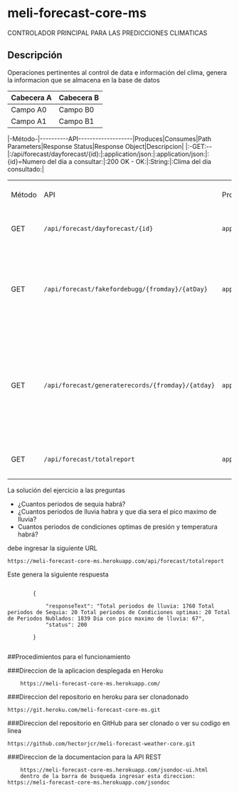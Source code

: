 # meli-forecast-core-ms
CONTROLADOR PRINCIPAL PARA LAS PREDICCIONES CLIMATICAS


## Descripción

Operaciones pertinentes al control de data e información del clima, genera la informacion que se almacena en la base de datos

Cabecera A | Cabecera B
-- | --
Campo A0 | Campo B0
Campo A1 | Campo B1

|-Método-|----------API-------------------|Produces|Consumes|Path Parameters|Response Status|Response Object|Descripcion|
|:-GET:--|:/api/forecast/dayforecast/{id}:|:application/json:|:application/json:|:{id}=Numero del dia a consultar:|:200 OK - OK:|:String:|:Clima del dia consultado:|
<table>
<tr>
    <td>Método</td>
    <td>API</td>
    <td>Produces</td>
    <td>Consumes</td>
    <td>Path Parameters</td>
    <td>Response status code</td>
    <td>Response Object</td>
    <td>Descripción</td>    
</tr>
<tr>
    <td>GET</td>    
    <td><code>/api/forecast/dayforecast/{id}</code></td>
    <td><code>application/json</code></td>
    <td><code>application/json</code></td>
    <td><code>{id}</code> = Numero del dia a consultar</td>
    <td><code>200 OK - OK</code></td>
    <td>String</td>
    <td>Clima del dia consultado</td>
</tr>
<tr>
    <td>GET</td>
    <td><code>/api/forecast/fakefordebugg/{fromday}/{atDay}</code></td>
    <td><code>application/json</code></td>
    <td><code>application/json</code></td>
    <td><code>{fromday}</code> = dia de inicio | <code>{atDay}</code> = Dia final</td>
    <td><code>200 OK - OK</code></td>
    <td>String</td>
    <td>su única función es chequear conexion con el microservicio que accede a la base de datos</td>
</tr>
<tr>
    <td>GET</td>
    <td><code>/api/forecast/generaterecords/{fromday}/{atday}</code></td>
    <td><code>application/json</code></td>
    <td><code>application/json</code></td>
    <td><code>{fromday}</code> = dia de inicio | <code>{atDay}</code> = Dia final</td>
    <td><code>200 OK - OK</code></td>
    <td>String</td>
    <td>Genera los registros climatologicos diarios, es activado por el Job scheduler y le realiza las request de escritura al microservicio de la BD</td>
</tr>
<tr>
    <td>GET</td>
    <td><code>/api/forecast/totalreport</code></td>
    <td><code>application/json</code></td>
    <td><code>application/json</code></td>
    <td><code>N/A</td>
    <td><code>200 OK - OK</code></td>
    <td>String</td>
    <td>Genera el reporte total de periodos de clima</td>
</tr>
</table>

La solución del ejercicio a las preguntas
<ul>
 <li>¿Cuantos periodos de sequia habrá?</li>
 <li>¿Cuantos periodos de lluvia habra y que dia sera el pico maximo de lluvia?</li>
 <li>Cuantos periodos de condiciones optimas de presión y temperatura habrá?</li>
 </ul>
 <p>debe ingresar la siguiente URL</p>
		<p><code>https://meli-forecast-core-ms.herokuapp.com/api/forecast/totalreport</code></p>
	<p>Este genera la siguiente respuesta</p>
    <code>
		{<br>			
			"responseText": "Total periodos de lluvia: 1760 Total periodos de Sequia: 20 Total periodos de Condiciones optimas: 20 Total de Periodos Nublados: 1839 Dia con pico maximo de lluvia: 67",
			"status": 200		<br>
		}
        </code>

##Procedimientos para el funcionamiento

###Direccion de la aplicacion desplegada en Heroku

		https://meli-forecast-core-ms.herokuapp.com/


###Direccion del repositorio en heroku para ser clonadonado

	https://git.heroku.com/meli-forecast-core-ms.git
###Direccion del repositorio en GitHub para ser clonado o ver su codigo en linea

	https://github.com/hectorjcr/meli-forecast-weather-core.git
    
###Direccion de la documentacion para la API REST

		https://meli-forecast-core-ms.herokuapp.com/jsondoc-ui.html
		dentro de la barra de busqueda ingresar esta direccion: https://meli-forecast-core-ms.herokuapp.com/jsondoc




